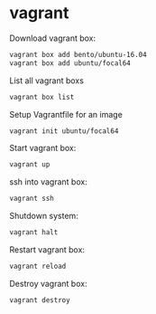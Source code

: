 # vagrant

Download vagrant box:
```bash
vagrant box add bento/ubuntu-16.04
vagrant box add ubuntu/focal64
```

List all vagrant boxs
```bash
vagrant box list
```

Setup Vagrantfile for an image
```bash
vagrant init ubuntu/focal64
```

Start vagrant box:
```bash
vagrant up
```

ssh into vagrant box:
```bash
vagrant ssh
```

Shutdown system:
```bash
vagrant halt
```

Restart vagrant box:
```bash
vagrant reload
```

Destroy vagrant box:
```bash
vagrant destroy
```

